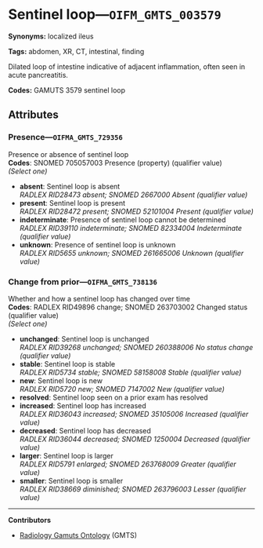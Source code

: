 # Sentinel loop—`OIFM_GMTS_003579`

**Synonyms:** localized ileus

**Tags:** abdomen, XR, CT, intestinal, finding

Dilated loop of intestine indicative of adjacent inflammation, often seen in acute pancreatitis.

**Codes:** GAMUTS 3579 sentinel loop

## Attributes

### Presence—`OIFMA_GMTS_729356`

Presence or absence of sentinel loop  
**Codes**: SNOMED 705057003 Presence (property) (qualifier value)  
*(Select one)*

- **absent**: Sentinel loop is absent  
_RADLEX RID28473 absent; SNOMED 2667000 Absent (qualifier value)_
- **present**: Sentinel loop is present  
_RADLEX RID28472 present; SNOMED 52101004 Present (qualifier value)_
- **indeterminate**: Presence of sentinel loop cannot be determined  
_RADLEX RID39110 indeterminate; SNOMED 82334004 Indeterminate (qualifier value)_
- **unknown**: Presence of sentinel loop is unknown  
_RADLEX RID5655 unknown; SNOMED 261665006 Unknown (qualifier value)_

### Change from prior—`OIFMA_GMTS_738136`

Whether and how a sentinel loop has changed over time  
**Codes**: RADLEX RID49896 change; SNOMED 263703002 Changed status (qualifier value)  
*(Select one)*

- **unchanged**: Sentinel loop is unchanged  
_RADLEX RID39268 unchanged; SNOMED 260388006 No status change (qualifier value)_
- **stable**: Sentinel loop is stable  
_RADLEX RID5734 stable; SNOMED 58158008 Stable (qualifier value)_
- **new**: Sentinel loop is new  
_RADLEX RID5720 new; SNOMED 7147002 New (qualifier value)_
- **resolved**: Sentinel loop seen on a prior exam has resolved  
- **increased**: Sentinel loop has increased  
_RADLEX RID36043 increased; SNOMED 35105006 Increased (qualifier value)_
- **decreased**: Sentinel loop has decreased  
_RADLEX RID36044 decreased; SNOMED 1250004 Decreased (qualifier value)_
- **larger**: Sentinel loop is larger  
_RADLEX RID5791 enlarged; SNOMED 263768009 Greater (qualifier value)_
- **smaller**: Sentinel loop is smaller  
_RADLEX RID38669 diminished; SNOMED 263796003 Lesser (qualifier value)_

---

**Contributors**

- [Radiology Gamuts Ontology](https://gamuts.net/) (GMTS)